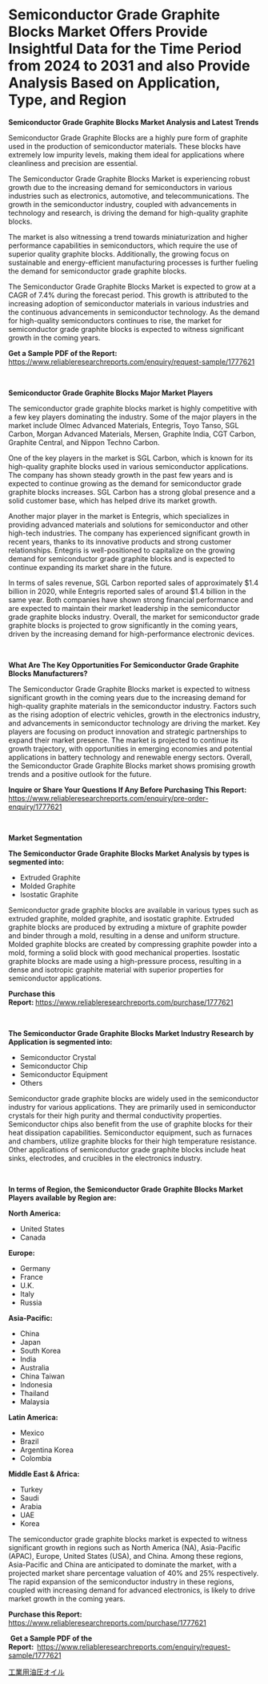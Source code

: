 <p><h1>Semiconductor Grade Graphite Blocks Market Offers Provide Insightful Data for the Time Period from 2024 to 2031 and also Provide Analysis Based on Application, Type, and Region</h1></p><p><strong>Semiconductor Grade Graphite Blocks Market Analysis and Latest Trends</strong></p>
<p><p>Semiconductor Grade Graphite Blocks are a highly pure form of graphite used in the production of semiconductor materials. These blocks have extremely low impurity levels, making them ideal for applications where cleanliness and precision are essential.</p><p>The Semiconductor Grade Graphite Blocks Market is experiencing robust growth due to the increasing demand for semiconductors in various industries such as electronics, automotive, and telecommunications. The growth in the semiconductor industry, coupled with advancements in technology and research, is driving the demand for high-quality graphite blocks.</p><p>The market is also witnessing a trend towards miniaturization and higher performance capabilities in semiconductors, which require the use of superior quality graphite blocks. Additionally, the growing focus on sustainable and energy-efficient manufacturing processes is further fueling the demand for semiconductor grade graphite blocks.</p><p>The Semiconductor Grade Graphite Blocks Market is expected to grow at a CAGR of 7.4% during the forecast period. This growth is attributed to the increasing adoption of semiconductor materials in various industries and the continuous advancements in semiconductor technology. As the demand for high-quality semiconductors continues to rise, the market for semiconductor grade graphite blocks is expected to witness significant growth in the coming years.</p></p>
<p><strong>Get a Sample PDF of the Report:&nbsp;</strong> <a href="https://www.reliableresearchreports.com/enquiry/request-sample/1777621">https://www.reliableresearchreports.com/enquiry/request-sample/1777621</a></p>
<p>&nbsp;</p>
<p><strong>Semiconductor Grade Graphite Blocks Major Market Players</strong></p>
<p><p>The semiconductor grade graphite blocks market is highly competitive with a few key players dominating the industry. Some of the major players in the market include Olmec Advanced Materials, Entegris, Toyo Tanso, SGL Carbon, Morgan Advanced Materials, Mersen, Graphite India, CGT Carbon, Graphite Central, and Nippon Techno Carbon.</p><p>One of the key players in the market is SGL Carbon, which is known for its high-quality graphite blocks used in various semiconductor applications. The company has shown steady growth in the past few years and is expected to continue growing as the demand for semiconductor grade graphite blocks increases. SGL Carbon has a strong global presence and a solid customer base, which has helped drive its market growth.</p><p>Another major player in the market is Entegris, which specializes in providing advanced materials and solutions for semiconductor and other high-tech industries. The company has experienced significant growth in recent years, thanks to its innovative products and strong customer relationships. Entegris is well-positioned to capitalize on the growing demand for semiconductor grade graphite blocks and is expected to continue expanding its market share in the future.</p><p>In terms of sales revenue, SGL Carbon reported sales of approximately $1.4 billion in 2020, while Entegris reported sales of around $1.4 billion in the same year. Both companies have shown strong financial performance and are expected to maintain their market leadership in the semiconductor grade graphite blocks industry. Overall, the market for semiconductor grade graphite blocks is projected to grow significantly in the coming years, driven by the increasing demand for high-performance electronic devices.</p></p>
<p>&nbsp;</p>
<p><strong>What Are The Key Opportunities For Semiconductor Grade Graphite Blocks Manufacturers?</strong></p>
<p><p>The Semiconductor Grade Graphite Blocks market is expected to witness significant growth in the coming years due to the increasing demand for high-quality graphite materials in the semiconductor industry. Factors such as the rising adoption of electric vehicles, growth in the electronics industry, and advancements in semiconductor technology are driving the market. Key players are focusing on product innovation and strategic partnerships to expand their market presence. The market is projected to continue its growth trajectory, with opportunities in emerging economies and potential applications in battery technology and renewable energy sectors. Overall, the Semiconductor Grade Graphite Blocks market shows promising growth trends and a positive outlook for the future.</p></p>
<p><strong>Inquire or Share Your Questions If Any Before Purchasing This Report:</strong> <a href="https://www.reliableresearchreports.com/enquiry/pre-order-enquiry/1777621">https://www.reliableresearchreports.com/enquiry/pre-order-enquiry/1777621</a></p>
<p>&nbsp;</p>
<p><strong>Market Segmentation</strong></p>
<p><strong>The Semiconductor Grade Graphite Blocks Market Analysis by types is segmented into:</strong></p>
<p><ul><li>Extruded Graphite</li><li>Molded Graphite</li><li>Isostatic Graphite</li></ul></p>
<p><p>Semiconductor grade graphite blocks are available in various types such as extruded graphite, molded graphite, and isostatic graphite. Extruded graphite blocks are produced by extruding a mixture of graphite powder and binder through a mold, resulting in a dense and uniform structure. Molded graphite blocks are created by compressing graphite powder into a mold, forming a solid block with good mechanical properties. Isostatic graphite blocks are made using a high-pressure process, resulting in a dense and isotropic graphite material with superior properties for semiconductor applications.</p></p>
<p><strong>Purchase this Report:&nbsp;</strong><a href="https://www.reliableresearchreports.com/purchase/1777621">https://www.reliableresearchreports.com/purchase/1777621</a></p>
<p>&nbsp;</p>
<p><strong>The Semiconductor Grade Graphite Blocks Market Industry Research by Application is segmented into:</strong></p>
<p><ul><li>Semiconductor Crystal</li><li>Semiconductor Chip</li><li>Semiconductor Equipment</li><li>Others</li></ul></p>
<p><p>Semiconductor grade graphite blocks are widely used in the semiconductor industry for various applications. They are primarily used in semiconductor crystals for their high purity and thermal conductivity properties. Semiconductor chips also benefit from the use of graphite blocks for their heat dissipation capabilities. Semiconductor equipment, such as furnaces and chambers, utilize graphite blocks for their high temperature resistance. Other applications of semiconductor grade graphite blocks include heat sinks, electrodes, and crucibles in the electronics industry.</p></p>
<p>&nbsp;</p>
<p><strong>In terms of Region, the Semiconductor Grade Graphite Blocks Market Players available by Region are:</strong></p>
<p>
    <p> <strong> North America: </strong>
        <ul>
            <li>United States</li>
            <li>Canada</li>
        </ul>
        </p> 
    <p> <strong> Europe: </strong>
        <ul>
            <li>Germany</li>
            <li>France</li>
            <li>U.K.</li>
            <li>Italy</li>
            <li>Russia</li>
        </ul>
        </p> 
    <p> <strong> Asia-Pacific: </strong>
        <ul>
            <li>China</li>
            <li>Japan</li>
            <li>South Korea</li>
            <li>India</li>
            <li>Australia</li>
            <li>China Taiwan</li>
            <li>Indonesia</li>
            <li>Thailand</li>
            <li>Malaysia</li>
        </ul>
        </p> 
    <p> <strong> Latin America: </strong>
        <ul>
            <li>Mexico</li>
            <li>Brazil</li>
            <li>Argentina Korea</li>
            <li>Colombia</li>
        </ul>
        </p> 
    <p> <strong> Middle East & Africa: </strong>
        <ul>
            <li>Turkey</li>
            <li>Saudi</li>
            <li>Arabia</li>
            <li>UAE</li>
            <li>Korea</li>
        </ul>
    </p>
    </p>
<p><p>The semiconductor grade graphite blocks market is expected to witness significant growth in regions such as North America (NA), Asia-Pacific (APAC), Europe, United States (USA), and China. Among these regions, Asia-Pacific and China are anticipated to dominate the market, with a projected market share percentage valuation of 40% and 25% respectively. The rapid expansion of the semiconductor industry in these regions, coupled with increasing demand for advanced electronics, is likely to drive market growth in the coming years.</p></p>
<p><strong>Purchase this Report: </strong><a href="https://www.reliableresearchreports.com/purchase/1777621">https://www.reliableresearchreports.com/purchase/1777621</a></p>
<p>&nbsp;<strong>Get a Sample PDF of the Report:&nbsp;&nbsp;</strong><a href="https://www.reliableresearchreports.com/enquiry/request-sample/1777621">https://www.reliableresearchreports.com/enquiry/request-sample/1777621</a></p>
<p><strong></strong></p>
<p><p><a href="https://github.com/nemesis2824/Market-Research-Report-List-1/blob/main/170463913267.md">工業用油圧オイル</a></p></p>